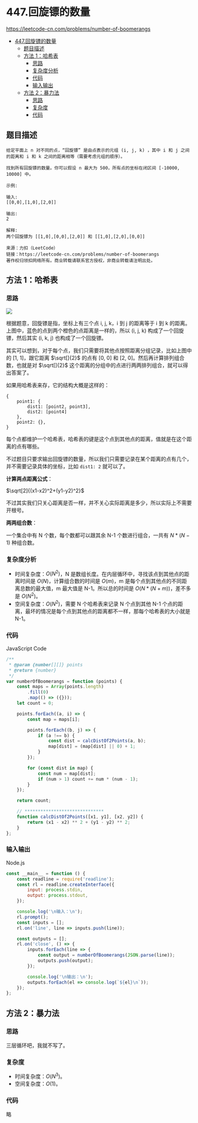# 447.回旋镖的数量

https://leetcode-cn.com/problems/number-of-boomerangs

- [447.回旋镖的数量](#447回旋镖的数量)
  - [题目描述](#题目描述)
  - [方法 1：哈希表](#方法-1哈希表)
    - [思路](#思路)
    - [复杂度分析](#复杂度分析)
    - [代码](#代码)
    - [输入输出](#输入输出)
  - [方法 2：暴力法](#方法-2暴力法)
    - [思路](#思路-1)
    - [复杂度](#复杂度)
    - [代码](#代码-1)

## 题目描述

```
给定平面上 n 对不同的点，“回旋镖” 是由点表示的元组 (i, j, k) ，其中 i 和 j 之间的距离和 i 和 k 之间的距离相等（需要考虑元组的顺序）。

找到所有回旋镖的数量。你可以假设 n 最大为 500，所有点的坐标在闭区间 [-10000, 10000] 中。

示例:

输入:
[[0,0],[1,0],[2,0]]

输出:
2

解释:
两个回旋镖为 [[1,0],[0,0],[2,0]] 和 [[1,0],[2,0],[0,0]]

来源：力扣（LeetCode）
链接：https://leetcode-cn.com/problems/number-of-boomerangs
著作权归领扣网络所有。商业转载请联系官方授权，非商业转载请注明出处。
```

## 方法 1：哈希表

### 思路

![](https://cdn.jsdelivr.net/gh/suukii/91-days-algorithm/assets/447_0.png)

根据题意，回旋镖是指，坐标上有三个点 i, j, k，i 到 j 的距离等于 i 到 k 的距离。上图中，蓝色的点到两个橙色的点距离是一样的，所以 (i, j, k) 构成了一个回旋镖，然后其实 (i, k, j) 也构成了一个回旋镖。

其实可以想到，对于每个点，我们只需要将其他点按照距离分组记录，比如上图中的 [1, 1]，跟它距离 $\sqrt[]{2}$ 的点有 [0, 0] 和 [2, 0]。然后再计算排列组合数，也就是对 $\sqrt[]{2}$ 这个距离的分组中的点进行两两排列组合，就可以得出答案了。

如果用哈希表来存，它的结构大概是这样的：

```
{
    point1: {
        dist1: [point2, point3],
        dist2: [point4]
    },
    point2: {},
}
```

每个点都维护一个哈希表，哈希表的键是这个点到其他点的距离，值就是在这个距离的点有哪些。

不过题目只要求输出回旋镖的数量，所以我们只需要记录在某个距离的点有几个，并不需要记录具体的坐标，比如 `dist1: 2` 就可以了。

**计算两点距离公式**：

$\sqrt[2]{(x1-x2)^2+(y1-y2)^2}$

不过其实我们只关心距离是否一样，并不关心实际距离是多少，所以实际上不需要开根号。

**两两组合数**：

一个集合中有 N 个数，每个数都可以跟其余 N-1 个数进行组合，一共有 $N*(N-1)$ 种组合数。

### 复杂度分析

-   时间复杂度：$O(N^2)$，N 是数组长度。在内层循环中，寻找该点到其他点的距离时间是 $O(N)$，计算组合数的时间是 $O(m)$，m 是每个点到其他点的不同距离总数的最大值，m 最大值是 N-1。所以总的时间是 $O(N*(N+m))$，差不多是 $O(N^2)$。
-   空间复杂度：$O(N^2)$，需要 N 个哈希表来记录 N 个点到其他 N-1 个点的距离，最坏的情况是每个点到其他点的距离都不一样，那每个哈希表的大小就是 N-1。

### 代码

JavaScript Code

```js
/**
 * @param {number[][]} points
 * @return {number}
 */
var numberOfBoomerangs = function (points) {
    const maps = Array(points.length)
        .fill(0)
        .map(() => ({}));
    let count = 0;

    points.forEach((a, i) => {
        const map = maps[i];

        points.forEach((b, j) => {
            if (a !== b) {
                const dist = calcDistOf2Points(a, b);
                map[dist] = (map[dist] || 0) + 1;
            }
        });

        for (const dist in map) {
            const num = map[dist];
            if (num > 1) count += num * (num - 1);
        }
    });

    return count;

    // ******************************
    function calcDistOf2Points([x1, y1], [x2, y2]) {
        return (x1 - x2) ** 2 + (y1 - y2) ** 2;
    }
};
```

### 输入输出

Node.js

```js
const __main__ = function () {
    const readline = require('readline');
    const rl = readline.createInterface({
        input: process.stdin,
        output: process.stdout,
    });

    console.log('\n输入：\n');
    rl.prompt();
    const inputs = [];
    rl.on('line', line => inputs.push(line));

    const outputs = [];
    rl.on('close', () => {
        inputs.forEach(line => {
            const output = numberOfBoomerangs(JSON.parse(line));
            outputs.push(output);
        });

        console.log('\n输出：\n');
        outputs.forEach(el => console.log(`${el}\n`));
    });
};
```

## 方法 2：暴力法

### 思路

三层循环吧，我就不写了。

### 复杂度

-   时间复杂度：$O(N^3)$。
-   空间复杂度：$O(1)$。

### 代码

略
